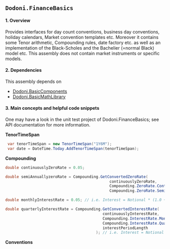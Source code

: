 ## `Dodoni.FinanceBasics`

#### 1. Overview
Provides interfaces for day count conventions, business day conventions, holiday calendars, Market convention templates etc. Moreover it contains some Tenor arithmetic, Compounding rules, date factory etc. as well as an implementation of the Black-Scholes and the Bachelier (=normal Black) model etc. This assembly does not contain market instruments or specific models.

#### 2. Dependencies
This assembly depends on 
* [Dodoni.BasicComponents](BasicComponents)
* [Dodoni.BasicMathLibrary](BasicMathLibrary)

#### 3. Main concepts and helpful code snippets
One may have a look in the unit test project of Dodoni.FinanceBasics; see API documentation for more information.

 **TenorTimeSpan**
 
``` csharp
 var tenorTimeSpan = new TenorTimeSpan("1Y6M");
 var date = DateTime.Today.AddTenorTimeSpan(tenorTimeSpan);
```

 **Compounding**

``` csharp
double continuouslyZeroRate = 0.05;

double semiAnnuallyzeroRate = Compounding.GetConvertedZeroRate(
                                              continuouslyZeroRate,
                                              Compounding.ZeroRate.Continuously,
                                              Compounding.ZeroRate.SemiAnnually);
```

``` csharp
double monthlyInterestRate = 0.05; // i.e. Interest = Notional * (1.0 + r_in /12)^{12 * t}

double quarterlyInterestRate = Compounding.GetConvertedInterestRate(
                                           continuouslyInterestRate, 
                                           Compounding.InterestRate.Monthly, 
                                           Compounding.InterestRate.Quarterly, 
                                           interestPeriodLength
                                        ); // i.e. Interest = Notional * (1.0 + r_out/4)^{4 * t}
```


 **Conventions**

